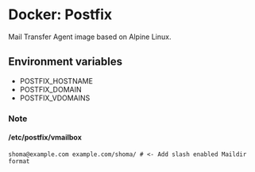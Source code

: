 # Docker: Postfix

Mail Transfer Agent image based on Alpine Linux.

## Environment variables

- POSTFIX_HOSTNAME
- POSTFIX_DOMAIN
- POSTFIX_VDOMAINS

### Note

#### /etc/postfix/vmailbox

    shoma@example.com example.com/shoma/ # <- Add slash enabled Maildir format